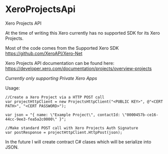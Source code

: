# XeroProjectsApi
Xero Projects API

At the time of writing this Xero currently has no supported SDK for its Xero Projects.

Most of the code comes from the Supported Xero SDK https://github.com/XeroAPI/Xero-Net

Xero Projects API documentation can be found here: https://developer.xero.com/documentation/projects/overview-projects

*Currently only supporting Private Xero Apps*

Usage: 
```
//Create a Xero Project via a HTTP POST call
var projectHttpClient = new ProjectsHttpClient("<PUBLIC KEY>", @"<CERT PATH>", "<CERT PASSWORD>");

var json = "{ name: \"Example Project\", contactId: \"0000457b-ce16-44cc-9ee3-fea5a2c0000\" }";

//Make standard POST call with Xero Projects Auth Signature 
var postResponse = projectHttpClient.HttpPost(json);
```

In the future I will create contract C# clases which will be serialize into JSON.
